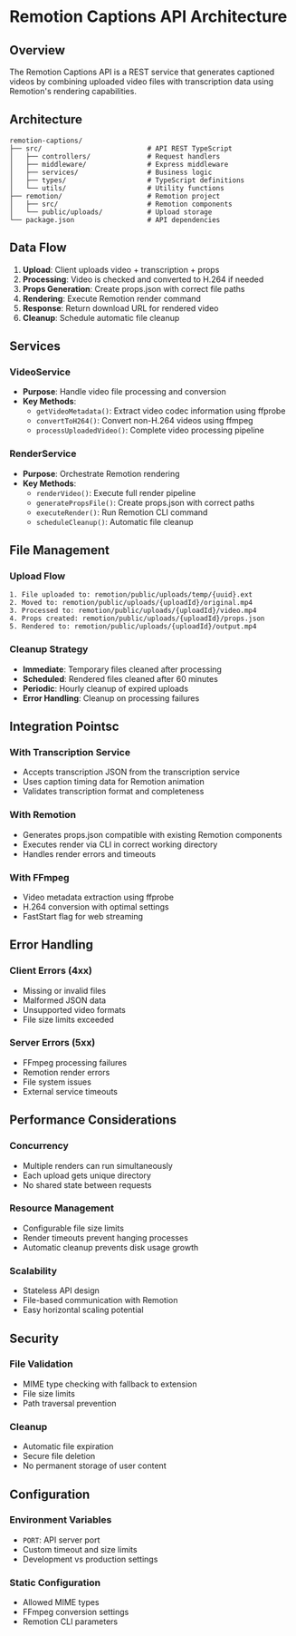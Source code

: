 # Remotion Captions API Architecture

## Overview

The Remotion Captions API is a REST service that generates captioned videos by combining uploaded video files with transcription data using Remotion's rendering capabilities.

## Architecture

```
remotion-captions/
├── src/                          # API REST TypeScript
│   ├── controllers/              # Request handlers
│   ├── middleware/               # Express middleware
│   ├── services/                 # Business logic
│   ├── types/                    # TypeScript definitions
│   └── utils/                    # Utility functions
├── remotion/                     # Remotion project
│   ├── src/                      # Remotion components
│   └── public/uploads/           # Upload storage
└── package.json                  # API dependencies
```

## Data Flow

1. **Upload**: Client uploads video + transcription + props
2. **Processing**: Video is checked and converted to H.264 if needed
3. **Props Generation**: Create props.json with correct file paths
4. **Rendering**: Execute Remotion render command
5. **Response**: Return download URL for rendered video
6. **Cleanup**: Schedule automatic file cleanup

## Services

### VideoService
- **Purpose**: Handle video file processing and conversion
- **Key Methods**:
  - `getVideoMetadata()`: Extract video codec information using ffprobe
  - `convertToH264()`: Convert non-H.264 videos using ffmpeg
  - `processUploadedVideo()`: Complete video processing pipeline

### RenderService
- **Purpose**: Orchestrate Remotion rendering
- **Key Methods**:
  - `renderVideo()`: Execute full render pipeline
  - `generatePropsFile()`: Create props.json with correct paths
  - `executeRender()`: Run Remotion CLI command
  - `scheduleCleanup()`: Automatic file cleanup

## File Management

### Upload Flow
```
1. File uploaded to: remotion/public/uploads/temp/{uuid}.ext
2. Moved to: remotion/public/uploads/{uploadId}/original.mp4
3. Processed to: remotion/public/uploads/{uploadId}/video.mp4
4. Props created: remotion/public/uploads/{uploadId}/props.json
5. Rendered to: remotion/public/uploads/{uploadId}/output.mp4
```

### Cleanup Strategy
- **Immediate**: Temporary files cleaned after processing
- **Scheduled**: Rendered files cleaned after 60 minutes
- **Periodic**: Hourly cleanup of expired uploads
- **Error Handling**: Cleanup on processing failures

## Integration Pointsc

### With Transcription Service
- Accepts transcription JSON from the transcription service
- Uses caption timing data for Remotion animation
- Validates transcription format and completeness

### With Remotion
- Generates props.json compatible with existing Remotion components
- Executes render via CLI in correct working directory
- Handles render errors and timeouts

### With FFmpeg
- Video metadata extraction using ffprobe
- H.264 conversion with optimal settings
- FastStart flag for web streaming

## Error Handling

### Client Errors (4xx)
- Missing or invalid files
- Malformed JSON data
- Unsupported video formats
- File size limits exceeded

### Server Errors (5xx)
- FFmpeg processing failures
- Remotion render errors
- File system issues
- External service timeouts

## Performance Considerations

### Concurrency
- Multiple renders can run simultaneously
- Each upload gets unique directory
- No shared state between requests

### Resource Management
- Configurable file size limits
- Render timeouts prevent hanging processes
- Automatic cleanup prevents disk usage growth

### Scalability
- Stateless API design
- File-based communication with Remotion
- Easy horizontal scaling potential

## Security

### File Validation
- MIME type checking with fallback to extension
- File size limits
- Path traversal prevention

### Cleanup
- Automatic file expiration
- Secure file deletion
- No permanent storage of user content

## Configuration

### Environment Variables
- `PORT`: API server port
- Custom timeout and size limits
- Development vs production settings

### Static Configuration
- Allowed MIME types
- FFmpeg conversion settings
- Remotion CLI parameters
